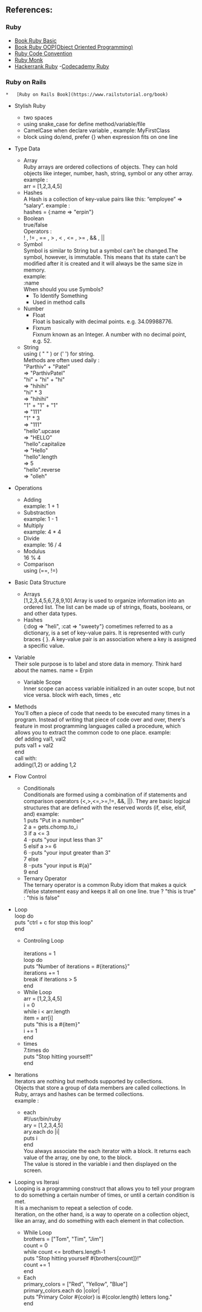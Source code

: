 ## References:
### Ruby
-   [Book Ruby Basic](https://launchschool.com/books/ruby/read/introduction)
-   [Book Ruby OOP(Object Oriented Programming)](https://launchschool.com/books/oo_ruby/read/introduction)
-   [Ruby Code Convention](https://github.com/rubocop-hq/ruby-style-guide)
-   [Ruby Monk](https://rubymonk.com/)
-   [Hackerrank Ruby](https://www.hackerrank.com/domains/ruby)
-[Codecademy Ruby](https://www.codecademy.com/learn/learn-ruby)

### Ruby on Rails
    *   [Ruby on Rails Book](https://www.railstutorial.org/book)

- Stylish Ruby
	*	two spaces
	*	using snake_case for define method/variable/file
	*	CamelCase when declare variable , example: MyFirstClass
	*	block using do/end, prefer {} when expression fits on one line

- Type Data
   *   Array <br />
       Ruby arrays are ordered collections of objects. They can hold objects like integer, number, hash, string, symbol or any other array. <br />
       example : <br />
       arr = [1,2,3,4,5]
   *   Hashes <br />
       A Hash is a collection of key-value pairs like this: “employee” => “salary”. 
       example : <br />
       hashes = {:name => "erpin"}
   *   Boolean <br />
       true/false <br />
       Operators : <br />
       ! , != , == , > , < , <= , >= , && , ||
   *   Symbol <br  />
       Symbol is similar to String but a symbol can’t be changed.The symbol, however, is immutable. This means that its state can’t be modified after it is created and it will always be the same size in memory. <br />
       example: <br />
       :name <br />
       When should you use Symbols? <br />
       -   To Identify Something
       -   Used in method calls
   *   Number <br />
       -   Float <br />
           Float is basically with decimal points. e.g. 34.09988776.
       -   Fixnum <br />
            Fixnum known as an Integer. A number with no decimal point, e.g. 52.
	*	String <br/>
		using ( " " ) or (' ') for string. <br />
        Methods are often used daily : <br />
        "Parthiv" + "Patel" <br />
         => "ParthivPatel" <br />
        "hi" + "hi" + "hi" <br />
         => "hihihi" <br />
        "hi" * 3 <br />
         => "hihihi" <br />
        "1" + "1" + "1" <br />
         => "111" <br />
        "1" * 3 <br />
         => "111" <br />
        "hello".upcase <br />
         => "HELLO" <br />
        "hello".capitalize <br />
         => "Hello" <br />
        "hello".length <br />
         => 5 <br />
        "hello".reverse <br />
         => "olleh" <br />

-	Operations
	*	Adding <br/>
		example: 1 + 1
	*	Substraction <br/>
		example:	1 - 1
	*	Multiply <br/>
		example: 4 * 4
	* Divide <br/>
		example: 16 / 4
	*	Modulus <br/>
		16 % 4
	* Comparison <br/>
		using (==, !=)

- Basic Data Structure
	*	Arrays <br/>
		[1,2,3,4,5,6,7,8,9,10]
		Array is used to organize information into an ordered list. The list can be made up of strings, floats, booleans, or and other data types.
	*	Hashes <br/>
		{:dog => "heli", :cat => "sweety"}
		cometimes referred to as a dictionary, is a set of key-value pairs. It is represented with curly braces { }. A key-value pair is an association where a key is assigned a specific value.

-	Variable <br/>
	Their sole purpose is to label and store data in memory. Think hard about the names.
	name = Erpin
	*	Variable Scope <br/>
		Inner scope can access variable initialized in an outer scope, but not vice versa.
	block wirh each, times , etc

-	Methods <br/>
You'll often a piece of code that needs to be executed many times in a program. Instead of writing that piece of code over and over, there's feature in most programming languages called a procedure, which allows you to extract the common code to one place.
	example: <br/>
		def adding val1, val2 <br/>
			puts val1 + val2 <br/>
		end <br/>
	call with: <br/>
		adding(1,2) or adding 1,2

-	Flow Control <br/>
	*	Conditionals <br/>
		Conditionals are formed using a combination of if statements and comparison operators (<,>,<=,>=,!=, &&, ||). They are basic logical structures that are defined with the reserved words (if, else, elsif, and)
	example: <br/>
	1	puts "Put in a number" <br/>
  2 a = gets.chomp.to_i <br/>
  3 if a <= 3 <br/>
  4 ··puts "your input less than 3" <br/>
  5 elsif a >= 6 <br/>
  6 ··puts "your input greater than 3" <br/>
  7 else <br/>
  8 ··puts "your input is #{a}" <br/>
  9 end <br/>
	*	Ternary Operator <br/>
		The ternary operator is a common Ruby idiom that makes a quick if/else statement easy and keeps it all on one line.
		true ? "this is true" : "this is false"

-	Loop <br/>
	loop do  <br/>
		puts "ctrl + c for stop this loop" <br/>
	end
    *   Controling Loop <br />  
    iterations = 1 <br/>
    loop do <br/>
     puts “Number of iterations = #{iterations}” <br/>
     iterations += 1 <br/>
     break if iterations > 5 <br/>
    end <br/>
    *   While Loop <br />
    arr = [1,2,3,4,5] <br />
    i = 0 <br />
    while i < arr.length <br />
        item = arr[i] <br />
        puts "this is a #{item}" <br />
        i += 1 <br />
    end <br />
    * times <br />
        7.times do <br />
          puts "Stop hitting yourself!" <br />
        end <br />

-   Iterations<br />
    Iterators are nothing but methods supported by collections. <br />
    Objects that store a group of data members are called collections. In Ruby, arrays and hashes can be termed collections. <br />
    example : <br />
    *   each <br />
        #!/usr/bin/ruby<br />
        ary = [1,2,3,4,5]<br />
        ary.each do |i|<br />
           puts i<br />
        end<br />
        You always associate the each iterator with a block. It returns each value of the array, one by one, to the block. <br /> 
        The value is stored in the variable i and then displayed on the screen. <br />

-   Looping vs Iterasi<br />
    Looping is a programming construct that allows you to tell your program to do something a certain number of times, or until a certain condition is met.<br /> 
    It is a mechanism to repeat a selection of code. <br />
    Iteration, on the other hand, is a way to operate on a collection object, like an array, and do something with each element in that collection.<br />
    *   While Loop <br />
        brothers = ["Tom", "Tim", "Jim"]<br />
        count = 0<br />
        while count <= brothers.length-1 <br />
          puts "Stop hitting yourself #{brothers[count]}!" <br />
          count += 1 <br />
        end<br />
    *   Each <br />
        primary_colors = ["Red", "Yellow", "Blue"]<br />
        primary_colors.each do |color|<br />
          puts "Primary Color #{color} is #{color.length} letters long."<br />
        end<br />